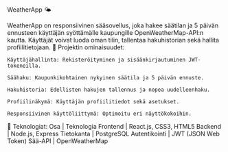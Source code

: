WeatherApp 🌤️

WeatherApp on responsiivinen sääsovellus, joka hakee säätilan ja 5 päivän ennusteen käyttäjän syöttämälle kaupungille OpenWeatherMap-API:n kautta. Käyttäjät voivat luoda oman tilin, tallentaa hakuhistorian sekä hallita profiilitietojaan.
📌 Projektin ominaisuudet:

    Käyttäjähallinta: Rekisteröityminen ja sisäänkirjautuminen JWT-tokeneilla.

    Säähaku: Kaupunkikohtainen nykyinen säätila ja 5 päivän ennuste.

    Hakuhistoria: Edellisten hakujen tallennus ja nopea uudelleenhaku.

    Profiilinäkymä: Käyttäjän profiilitiedot sekä asetukset.

    Responsiivinen käyttöliittymä: Optimoitu eri näyttökokoihin.

🚀 Teknologiat:
Osa | Teknologia
Frontend | React.js, CSS3, HTML5
Backend | Node.js, Express
Tietokanta | PostgreSQL
Autentikointi | JWT (JSON Web Token)
Sää-API | OpenWeatherMap
